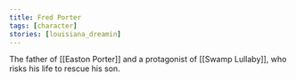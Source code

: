 ```yaml
---
title: Fred Porter
tags: [character]
stories: [louisiana_dreamin]
---
```


The father of [[Easton Porter]] and a protagonist of [[Swamp Lullaby]], who risks his life to rescue his son.